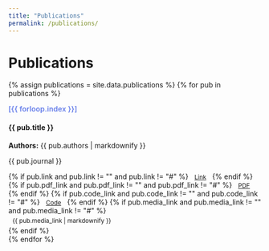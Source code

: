 ```yaml
---
title: "Publications"
permalink: /publications/
---
```


# Publications

{% assign publications = site.data.publications %}
{% for pub in publications %}
<div class="publication-item mb-3 p-3 bg-white rounded shadow-sm">
    <div class="publication-header d-flex align-items-baseline mb-2">
        <span class="publication-index me-2" style="color: #667eea; font-weight: 600; font-size: 0.9rem;">[{{ forloop.index }}]</span>
        <h4 class="h6 mb-0 fw-bold">{{ pub.title }}</h4>
    </div>
    <p class="text-muted small mb-2"><strong>Authors:</strong> {{ pub.authors | markdownify }}</p>
    <p class="small mb-2">{{ pub.journal }}</p>
    <div class="d-flex gap-1">
        {% if pub.link and pub.link != "" and pub.link != "#" %}
            <a href="{{ pub.link }}" target="_blank" class="btn btn-sm btn-outline-secondary" style="font-size: 0.75rem; padding: 0.25rem 0.5rem;">Link</a>
        {% endif %}
        {% if pub.pdf_link and pub.pdf_link != "" and pub.pdf_link != "#" %}
            <a href="{{ pub.pdf_link | relative_url }}" target="_blank" class="btn btn-sm btn-outline-primary" style="font-size: 0.75rem; padding: 0.25rem 0.5rem;">PDF</a>
        {% endif %}
        {% if pub.code_link and pub.code_link != "" and pub.code_link != "#" %}
            <a href="{{ pub.code_link }}" target="_blank" class="btn btn-sm btn-outline-success" style="font-size: 0.75rem; padding: 0.25rem 0.5rem;">Code</a>
        {% endif %}
        {% if pub.media_link and pub.media_link != "" and pub.media_link != "#" %}
            <div class="btn btn-sm btn-outline-info" style="font-size: 0.75rem; padding: 0.25rem 0.5rem;">{{ pub.media_link | markdownify }}</div>
        {% endif %}
    </div>
</div>
{% endfor %}
